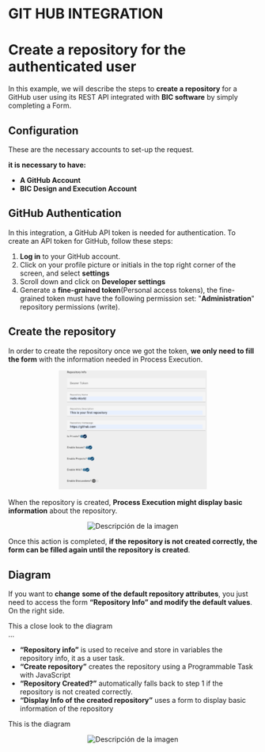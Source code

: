 # **GIT HUB INTEGRATION**

# Create a repository for the authenticated user

In this example, we will describe the steps to **create a repository** for a GitHub user using its REST API integrated with **BIC software** by simply completing a Form.

## **Configuration**

These are the necessary accounts to set-up the request.

**it is necessary to have:**

* **A GitHub Account**  
* **BIC Design and Execution Account**

## 

## **GitHub Authentication**

In this integration, a GitHub API token is needed for authentication. To create an API token for GitHub, follow these steps:

1. **Log in** to your GitHub account.   
2. Click on your profile picture or initials in the top right corner of the screen, and select **settings**  
3. Scroll down and click on **Developer settings**  
4. Generate a **fine-grained token**(Personal access tokens), the  fine-grained token must have the following permission set: "**Administration**" repository permissions (write).

				

## **Create the repository**

In order to create the repository once we got the token, **we only need to fill the form** with the information needed in Process Execution.

<p align="center">
  <img src="Resources/git_form.png" alt="Descripción de la imagen" width="300">
</p>

When the repository is created, **Process Execution might display basic information** about the repository.

<p align="center">
  <img src="Resources/customer_search.png" alt="Descripción de la imagen" width="300">
</p>

Once this action is completed, **if the repository is not created correctly, the form can be filled again until the repository is created**. 

## 

## **Diagram**

If you want to **change** **some of the default repository attributes**, you just need to access the form **“Repository Info” and modify the default values**. On the right side.

This a close look to the diagram  
…

* **“Repository info”** is used to receive and store in variables the repository info, it as a user task.  
* **“Create repository”** creates the repository using a Programmable Task with JavaScript  
* **“Repository Created?”** automatically  falls back to step 1 if the repository is not created correctly.  
* **“Display Info of the created repository”** uses a form to display basic information of the repository


  
This is the diagram

<p align="center">
  <img src="Resources/customer_search.png" alt="Descripción de la imagen" width="300">
</p>

